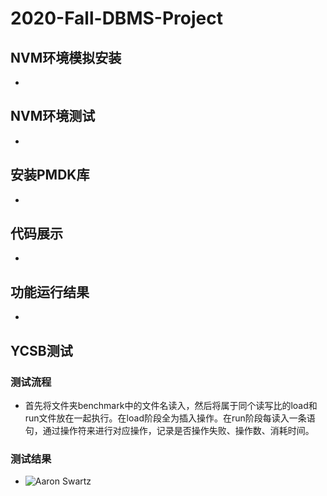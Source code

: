 # 2020-Fall-DBMS-Project
## NVM环境模拟安装
- 
## NVM环境测试
-
## 安装PMDK库
-
## 代码展示
-
## 功能运行结果
-
## YCSB测试
### 测试流程
- 首先将文件夹benchmark中的文件名读入，然后将属于同个读写比的load和run文件放在一起执行。在load阶段全为插入操作。在run阶段每读入一条语句，通过操作符来进行对应操作，记录是否操作失败、操作数、消耗时间。
### 测试结果
- ![Aaron Swartz]()